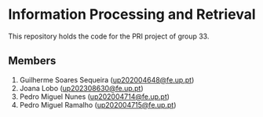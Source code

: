 # Information Processing and Retrieval

This repository holds the code for the PRI project of group 33.

## Members

1. Guilherme Soares Sequeira (<up202004648@fe.up.pt>)
2. Joana Lobo (<up202308630@fe.up.pt>)
3. Pedro Miguel Nunes (<up202004714@fe.up.pt>)
4. Pedro Miguel Ramalho (<up202004715@fe.up.pt>)